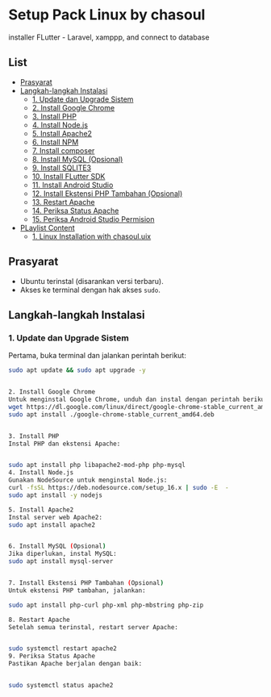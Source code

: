 # Setup Pack Linux by chasoul
installer FLutter - Laravel, xamppp, and connect to database

## List

- [Prasyarat](#prasyarat)
- [Langkah-langkah Instalasi](#langkah-langkah-instalasi)
  - [1. Update dan Upgrade Sistem](#1-update-dan-upgrade-sistem)
  - [2. Install Google Chrome](#2-install-google-chrome)
  - [3. Install PHP](#3-install-php)
  - [4. Install Node.js](#4-install-nodejs)
  - [5. Install Apache2](#5-install-apache2)
  - [6. Install NPM](#5-install-apache2)
  - [7. Install composer](#5-install-apache2)
  - [8. Install MySQL (Opsional)](#6-install-mysql-opsional)
  - [9. Install SQLITE3](#6-install-mysql-opsional)
  - [10. Install FLutter SDK](#6-install-mysql-opsional)
  - [11. Install Android Studio](#6-install-mysql-opsional)
  - [12. Install Ekstensi PHP Tambahan (Opsional)](#7-install-ekstensi-php-tambahan-opsional)
  - [13. Restart Apache](#8-restart-apache)
  - [14. Periksa Status Apache](#9-periksa-status-apache)
  - [15. Periksa Android Studio Permision](#9-periksa-status-apache)
- [PLaylist Content](#prasyarat)
    - [1. Linux Installation with chasoul.uix ](#9-periksa-status-apache)

## Prasyarat

- Ubuntu terinstal (disarankan versi terbaru).
- Akses ke terminal dengan hak akses `sudo`.

## Langkah-langkah Instalasi

### 1. Update dan Upgrade Sistem

Pertama, buka terminal dan jalankan perintah berikut:

```bash
sudo apt update && sudo apt upgrade -y


2. Install Google Chrome
Untuk menginstal Google Chrome, unduh dan instal dengan perintah berikut:
wget https://dl.google.com/linux/direct/google-chrome-stable_current_amd64.deb
sudo apt install ./google-chrome-stable_current_amd64.deb


3. Install PHP
Instal PHP dan ekstensi Apache:


sudo apt install php libapache2-mod-php php-mysql
4. Install Node.js
Gunakan NodeSource untuk menginstal Node.js:
curl -fsSL https://deb.nodesource.com/setup_16.x | sudo -E  -
sudo apt install -y nodejs

5. Install Apache2
Instal server web Apache2:
sudo apt install apache2


6. Install MySQL (Opsional)
Jika diperlukan, instal MySQL:
sudo apt install mysql-server


7. Install Ekstensi PHP Tambahan (Opsional)
Untuk ekstensi PHP tambahan, jalankan:

sudo apt install php-curl php-xml php-mbstring php-zip

8. Restart Apache
Setelah semua terinstal, restart server Apache:


sudo systemctl restart apache2
9. Periksa Status Apache
Pastikan Apache berjalan dengan baik:


sudo systemctl status apache2
